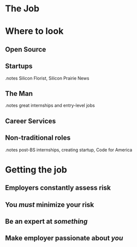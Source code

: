 <!SLIDE center>
# The Job #

<!SLIDE center>
# Where to look #

<!SLIDE center>
## Open Source ##

<!SLIDE center>
## Startups ##

.notes Silicon Florist, Silicon Prairie News

<!SLIDE center>
## The Man ##

.notes great internships and entry-level jobs

<!SLIDE center>
## Career Services ##

<!SLIDE center>
## Non-traditional roles ##

.notes post-BS internships, creating startup, Code for America

<!SLIDE center>
# Getting the job #

<!SLIDE center>
## Employers constantly assess risk ##

<!SLIDE center>
## You _must_ minimize your risk ##

<!SLIDE smbullets small center>
## Be an expert at _something_ ##
## Make employer passionate about _you_ ##
